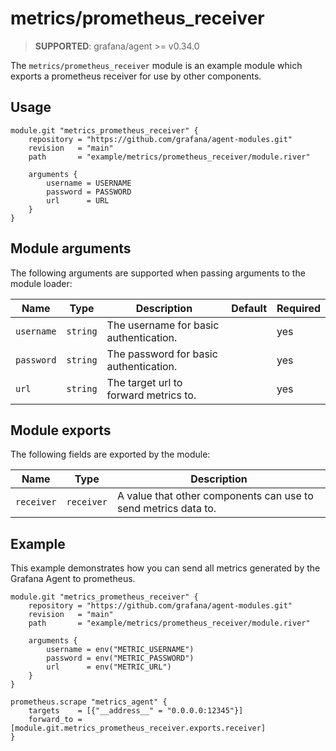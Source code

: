 # metrics/prometheus_receiver

> **SUPPORTED**: grafana/agent >= v0.34.0

The `metrics/prometheus_receiver` module is an example module which exports a
prometheus receiver for use by other components.

## Usage

```river
module.git "metrics_prometheus_receiver" {
	repository = "https://github.com/grafana/agent-modules.git"
	revision   = "main"
	path       = "example/metrics/prometheus_receiver/module.river"

	arguments {
		username = USERNAME
		password = PASSWORD
		url      = URL
	}
}

```

## Module arguments

The following arguments are supported when passing arguments to the module
loader:

| Name | Type | Description | Default | Required
| ---- | ---- | ----------- | ------- | --------
| `username` | `string` | The username for basic authentication. | | yes
| `password` | `string` | The password for basic authentication. | | yes
| `url`      | `string` | The target url to forward metrics to. | | yes

## Module exports

The following fields are exported by the module:

| Name | Type | Description
| ---- | ---- | -----------
| `receiver` | `receiver` | A value that other components can use to send metrics data to.

## Example

This example demonstrates how you can send all metrics generated by the Grafana
Agent to prometheus.

```river
module.git "metrics_prometheus_receiver" {
	repository = "https://github.com/grafana/agent-modules.git"
	revision   = "main"
	path       = "example/metrics/prometheus_receiver/module.river"

	arguments {
		username = env("METRIC_USERNAME")
		password = env("METRIC_PASSWORD")
		url      = env("METRIC_URL")
	}
}

prometheus.scrape "metrics_agent" {
	targets    = [{"__address__" = "0.0.0.0:12345"}]
	forward_to = [module.git.metrics_prometheus_receiver.exports.receiver]
}

```
